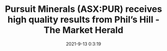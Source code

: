 ---
"title": "Pursuit Minerals (ASX:PUR) receives high quality results from Phil’s Hill - The Market Herald"
"date": "2021-9-13 0:3:19"
"feed_name": "GOOGLENEWS"
"feed_website": "https://news.google.com/search?q=drilling%2Bincident&hl=en-US&gl=US&ceid=US:en"
"feed_rss": "https://news.google.com/rss/search?q=drilling%2Bincident&hl=en-US&gl=US&ceid=US:en"
"link": "https://themarketherald.com.au/pursuit-minerals-asxpur-receives-high-quality-results-from-phils-hill-2021-09-13/"
"file": "_posts/2021-9-13-0-3-19_GOOGLENEWS_6433219cddcbc1653431f20fba923d213985ccf2.md"
"accident": "0"
"drilling": "0"
---